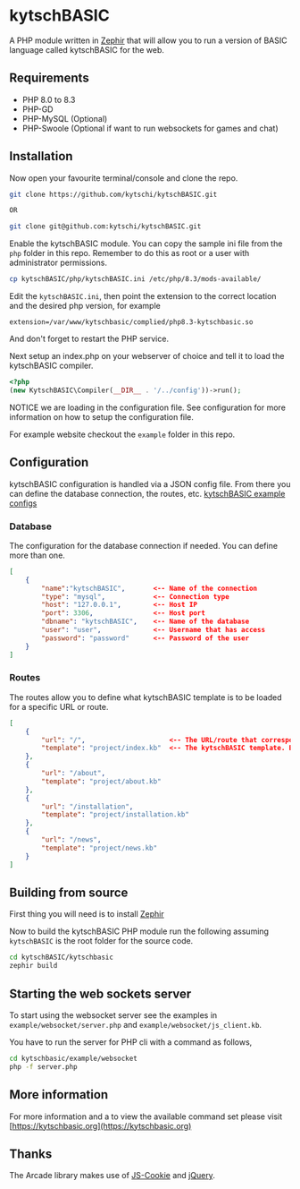 # kytschBASIC

A PHP module written in [Zephir](https://zephir-lang.com/en) that will allow you to run a version of BASIC language called kytschBASIC for the web.

## Requirements

* PHP 8.0 to 8.3
* PHP-GD
* PHP-MySQL (Optional)
* PHP-Swoole (Optional if want to run websockets for games and chat)

## Installation

Now open your favourite terminal/console and clone the repo.
```bash
git clone https://github.com/kytschi/kytschBASIC.git

OR

git clone git@github.com:kytschi/kytschBASIC.git
```

Enable the kytschBASIC module. You can copy the sample ini file from the `php` folder in this repo. Remember to do this as root or
a user with administrator permissions.
```bash
cp kytschBASIC/php/kytschBASIC.ini /etc/php/8.3/mods-available/
```

Edit the `kytschBASIC.ini`, then point the extension to the correct location and the desired php version, for example
```
extension=/var/www/kytschbasic/complied/php8.3-kytschbasic.so
```

And don't forget to restart the PHP service.

Next setup an index.php on your webserver of choice and tell it to load the kytschBASIC compiler.
```php
<?php
(new KytschBASIC\Compiler(__DIR__ . '/../config'))->run();
```

NOTICE we are loading in the configuration file. See configuration for more information on how to setup the configuration file.

For example website checkout the `example` folder in this repo.

## Configuration

kytschBASIC configuration is handled via a JSON config file. From there you can define the database connection, the routes, etc.
[kytschBASIC example configs](https://github.com/kytschi/kytschBASIC/tree/master/config)

### Database

The configuration for the database connection if needed. You can define more than one.
```json
[
	{
		"name":"kytschBASIC", 		<-- Name of the connection
		"type": "mysql", 			<-- Connection type
		"host": "127.0.0.1",		<-- Host IP
		"port": 3306,				<-- Host port
		"dbname": "kytschBASIC",	<-- Name of the database
		"user": "user",				<-- Username that has access
		"password": "password"		<-- Password of the user
	}
]
```

### Routes
The routes allow you to define what kytschBASIC template is to be loaded for a specific URL or route.
```json
[
	{
		"url": "/",						<-- The URL/route that corresponds to the template.
		"template": "project/index.kb"	<-- The kytschBASIC template. Be sure to include its folder if its in one.
	},
	{
		"url": "/about",
		"template": "project/about.kb"
	},
	{
		"url": "/installation",
		"template": "project/installation.kb"
	},
	{
		"url": "/news",
		"template": "project/news.kb"
	}
]
```

## Building from source

First thing you will need is to install [Zephir](https://docs.zephir-lang.com/0.12/en/installation)

Now to build the kytschBASIC PHP module run the following assuming `kytschBASIC` is the root folder for the source code.
```bash
cd kytschBASIC/kytschbasic
zephir build
```

## Starting the web sockets server

To start using the websocket server see the examples in `example/websocket/server.php` and `example/websocket/js_client.kb`.

You have to run the server for PHP cli with a command as follows,
```bash
cd kytschbasic/example/websocket
php -f server.php 
```

## More information
For more information and a to view the available command set please visit [https://kytschbasic.org](https://kytschbasic.org)

## Thanks

The Arcade library makes use of [JS-Cookie](https://github.com/js-cookie/js-cookie) and [jQuery](https://jquery.com/).